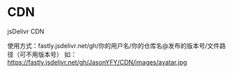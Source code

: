 # CDN
jsDelivr CDN

使用方式：fastly.jsdelivr.net/gh/你的用户名/你的仓库名@发布的版本号/文件路径（可不用版本号）
如：https://fastly.jsdelivr.net/gh/JasonYFY/CDN/images/avatar.jpg

